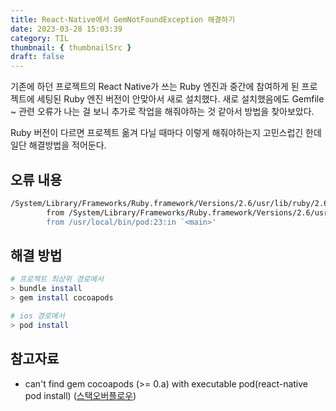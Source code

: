 ```yaml
---
title: React-Native에서 GemNotFoundException 해결하기
date: 2023-03-28 15:03:39
category: TIL
thumbnail: { thumbnailSrc }
draft: false
---
```


기존에 하던 프로젝트의 React Native가 쓰는 Ruby 엔진과 중간에 참여하게 된 프로젝트에 세팅된 Ruby 엔진 버전이 안맞아서 새로 설치했다. 새로 설치했음에도 Gemfile ~ 관련 오류가 나는 걸 보니 추가로 작업을 해줘야하는 것 같아서 방법을 찾아보았다.

Ruby 버전이 다르면 프로젝트 옮겨 다닐 때마다 이렇게 해줘야하는지 고민스럽긴 한데 일단 해결방법을 적어둔다.

## 오류 내용

```bash
/System/Library/Frameworks/Ruby.framework/Versions/2.6/usr/lib/ruby/2.6.0/rubygems.rb:283:in `find_spec_for_exe': can't find gem cocoapods (>= 0.a) with executable pod (Gem::GemNotFoundException)
        from /System/Library/Frameworks/Ruby.framework/Versions/2.6/usr/lib/ruby/2.6.0/rubygems.rb:302:in `activate_bin_path'
        from /usr/local/bin/pod:23:in `<main>'
```

## 해결 방법

```bash
# 프로젝트 최상위 경로에서
> bundle install
> gem install cocoapods

# ios 경로에서
> pod install
```

## 참고자료

- can't find gem cocoapods (>= 0.a) with executable pod(react-native pod install) ([스택오버플로우](https://stackoverflow.com/questions/73092311/cant-find-gem-cocoapods-0-a-with-executable-pod-react-native-pod-install))